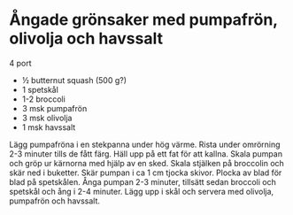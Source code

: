 # Ångade grönsaker med pumpafrön, olivolja och havssalt

4 port

 - ½ butternut squash (500 g?)
 - 1 spetskål
 - 1-2 broccoli
 - 3 msk pumpafrön
 - 3 msk olivolja
 - 1 msk havssalt

Lägg pumpafröna i en stekpanna under hög värme. Rista under omrörning 2-3 minuter tills de fått färg. Häll upp på ett fat för att kallna. Skala pumpan och gröp ur kärnorna med hjälp av en sked. Skala stjälken på broccolin och skär ned i buketter. Skär pumpan i ca 1 cm tjocka skivor. Plocka av blad för blad på spetskålen. Ånga pumpan 2-3 minuter, tillsätt sedan broccoli och spetskål och ång i 2-4 minuter. Lägg upp i skål och servera med olivolja, pumpafrön och havssalt.

